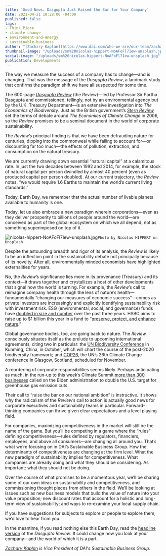 ```yaml
---
title: 'Good News: Dasgupta Just Raised the Bar for Your Company'
date: 2021-04-21 10:28:00 -04:00
published: false
tags:
- Think Piece
- climate change
- environment-and-energy
- sustainable-business
author: "[Zachary Kaplan](https://www.dai.com/who-we-are/our-team/zachary-kaplan)"
thumbnail-image: "/uploads/sm%20nicolas-hippert-NoAFoFl7Iew-unsplash.jpg"
social-image: "/uploads/sm%20nicolas-hippert-NoAFoFl7Iew-unsplash.jpg"
publication: Developments
---
```


The way we measure the success of a company has to change—and is changing. That was the message of the *Dasgupta Review*, a landmark study that confirms the paradigm shift we have all suspected for some time. 

The 600-page [*Dasgupta Review*](https://www.gov.uk/government/publications/final-report-the-economics-of-biodiversity-the-dasgupta-review) (the *Review*)—led by Professor Sir Partha Dasgupta and commissioned, tellingly, not by an environmental agency but by the U.K. Treasury Department—is an extensive investigation into *The Economics of Biodiversity*. Just as the British government’s [*Stern Review*](https://www.lse.ac.uk/granthaminstitute/publication/the-economics-of-climate-change-the-stern-review/) set the terms of debate around *The Economics of Climate Change* in 2006, so the *Review* promises to be a seminal document in the world of corporate sustainability.







The *Review*’s principal finding is that we have been defrauding nature for centuries, dipping into the commonweal while failing to account for—or discounting far too much—the effects of pollution, extraction, and consumption on the natural treasury. 

We are currently drawing down essential “natural capital” at a calamitous rate. In just the two decades between 1992 and 2014, for example, the stock of natural capital per person dwindled by almost 40 percent (even as produced capital per person doubled). At our current trajectory, the *Review* notes, “we would require 1.6 Earths to maintain the world’s current living standards.”

Today, Earth Day, we remember that the actual number of livable planets available to humanity is one. 

Today, let us also embrace a new paradigm wherein corporations—even as they deliver prosperity to billions of people around the world—are conceived as part of the global ecosystem on which we all depend, not as something superimposed on top of it.

![nicolas-hippert-NoAFoFl7Iew-unsplash.jpg](/uploads/nicolas-hippert-NoAFoFl7Iew-unsplash.jpg)`Photo by Nicolas HIPPERT on Unsplash.`

Despite the astounding breadth and rigor of its analysis, the *Review* is likely to be an inflection point in the sustainability debate not principally because of its novelty. After all, environmentally minded economists have highlighted externalities for years. 

No, the *Review*’s significance lies more in its provenance (Treasury) and its context—it draws together and crystallizes a host of other developments that signal how the world is turning. For example, the *Review*’s call to reimagine company health through the lens of nature’s health—fundamentally “changing our measures of economic success”—comes as private investors are increasingly and explicitly identifying sustainability risk with investment risk. ESG (environmental, social, and governance) funds have [doubled in size and number](https://www.cnbc.com/2020/09/02/esg-index-funds-hit-250-billion-as-us-investor-role-in-boom-grows.html) over the past three years. HSBC aims to raise up to $1 billion this year in a fund to “[preserve, protect, and enhance nature](https://www.reuters.com/article/us-climate-change-hsbc-pollination-idUSKBN25M1IY).”

Global governance bodies, too, are going back to nature. The *Review* consciously situates itself as the prelude to upcoming international agreements, citing two in particular: the [UN Biodiversity Conference](https://www.un.org/en/food-systems-summit-2021-en/un-biodiversity-conference) in Kunming, China, in October, which will chart the course of the post-2020 biodiversity framework; and [COP26](https://ukcop26.org/), the UN’s 26th Climate Change conference in Glasgow, Scotland, scheduled for November. 

A reordering of corporate responsibilities seems likely. Perhaps anticipating as much, in the run-up to this week’s Climate Summit [more than 300 businesses](https://www.wemeanbusinesscoalition.org/ambitious-u-s-2030-ndc/) called on the Biden administration to double the U.S. target for greenhouse gas emission cuts.

Their call to “raise the bar on our national ambition” is instructive. It shows why the radicalism of the *Review*’s call to action is actually good news for corporate executives and sustainability teams in particular. Forward-thinking companies can thrive given clear expectations and a level playing field.

For companies, maximizing competitiveness in the market will still be the name of the game. But you’ll be competing in a game where the “rules” defining competitiveness—rules defined by regulators, financiers, employees, and above all consumers—are changing all around you.
That’s what we’re focusing on in DAI’s Sustainable Business Group. How the determinants of competitiveness are changing at the firm level. What the new paradigm of sustainability implies for competitiveness. What companies are already doing and what they should be considering. As important: what they should not be doing.

Over the course of what promises to be a momentous year, we’ll be sharing some of our own ideas on sustainability and competitiveness, and commissioning thought pieces from others in the field. We’ll be looking at issues such as new business models that build the value of nature into your value proposition; new discount rates that account for a holistic and long-term view of sustainability; and ways to re-examine your local supply chain. 

If you have suggestions for subjects to explore or people to explore them, we’d love to hear from you. 

In the meantime, if you read nothing else this Earth Day, read the [headline version](https://assets.publishing.service.gov.uk/government/uploads/system/uploads/attachment_data/file/957629/Dasgupta_Review_-_Headline_Messages.pdf) of the *Dasgupta Review*. It could change how you look at your company—and the world of which it is a part.

*[Zachary Kaplan](https://www.dai.com/who-we-are/our-team/zachary-kaplan) is Vice President of DAI's Sustainable Business Group.*